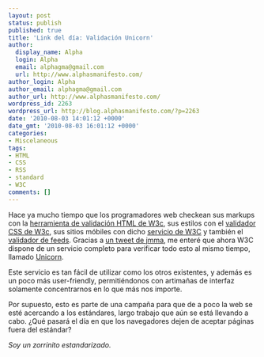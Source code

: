 ```yaml
---
layout: post
status: publish
published: true
title: 'Link del día: Validación Unicorn'
author:
  display_name: Alpha
  login: Alpha
  email: alphagma@gmail.com
  url: http://www.alphasmanifesto.com/
author_login: Alpha
author_email: alphagma@gmail.com
author_url: http://www.alphasmanifesto.com/
wordpress_id: 2263
wordpress_url: http://blog.alphasmanifesto.com/?p=2263
date: '2010-08-03 14:01:12 +0000'
date_gmt: '2010-08-03 16:01:12 +0000'
categories:
- Miscelaneous
tags:
- HTML
- CSS
- RSS
- standard
- W3C
comments: []
---
```


Hace ya mucho tiempo que los programadores web checkean sus markups con la <a href="http://validator.w3.org/">herramienta de validación HTML de W3c</a>, sus estilos con el <a href="http://jigsaw.w3.org/css-validator/">validador CSS de W3c</a>, sus sitios móbiles con dicho <a href="http://validator.w3.org/mobile/">servicio de W3C</a> y también el <a href="http://validator.w3.org/feed/">validador de feeds</a>. Gracias a <a href="http://twitter.com/jmma/status/19757726670">un tweet de jmma</a>, me enteré que ahora W3C dispone de un servicio completo para verificar todo esto al mismo tiempo, llamado <a href="http://validator.w3.org/unicorn/">Unicorn</a>.

Este servicio es tan fácil de utilizar como los otros existentes, y además es un poco más user-friendly, permitiéndonos con artimañas de interfaz solamente concentrarnos en lo que más nos importe.

Por supuesto, esto es parte de una campaña para que de a poco la web se esté acercando a los estándares, largo trabajo que aún se está llevando a cabo.  ¿Qué pasará el día en que los navegadores dejen de aceptar páginas fuera del estándar?

_Soy un zorrinito estandarizado._
